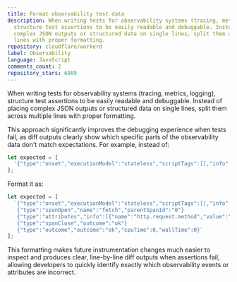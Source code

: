 ```yaml
---
title: Format observability test data
description: When writing tests for observability systems (tracing, metrics, logging),
  structure test assertions to be easily readable and debuggable. Instead of placing
  complex JSON outputs or structured data on single lines, split them across multiple
  lines with proper formatting.
repository: cloudflare/workerd
label: Observability
language: JavaScript
comments_count: 2
repository_stars: 6989
---
```


When writing tests for observability systems (tracing, metrics, logging), structure test assertions to be easily readable and debuggable. Instead of placing complex JSON outputs or structured data on single lines, split them across multiple lines with proper formatting.

This approach significantly improves the debugging experience when tests fail, as diff outputs clearly show which specific parts of the observability data don't match expectations. For example, instead of:

```javascript
let expected = [
  '{"type":"onset","executionModel":"stateless","scriptTags":[],"info":{"type":"custom"}}{"type":"spanOpen","name":"fetch","parentSpanId":"0"}{"type":"spanClose","outcome":"ok"}{"type":"outcome","outcome":"ok","cpuTime":0,"wallTime":0}'
];
```

Format it as:

```javascript
let expected = [
  `{"type":"onset","executionModel":"stateless","scriptTags":[],"info":{"type":"custom"}}
   {"type":"spanOpen","name":"fetch","parentSpanId":"0"}
   {"type":"attributes","info":[{"name":"http.request.method","value":"POST"}]}
   {"type":"spanClose","outcome":"ok"}
   {"type":"outcome","outcome":"ok","cpuTime":0,"wallTime":0}`
];
```

This formatting makes future instrumentation changes much easier to inspect and produces clear, line-by-line diff outputs when assertions fail, allowing developers to quickly identify exactly which observability events or attributes are incorrect.